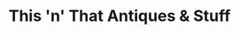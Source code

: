 ---
title: "This 'n' That Antiques & Stuff"
url: /ossineke/this-n-that-antiques-und-stuff/
shop: Antiquitäten
---